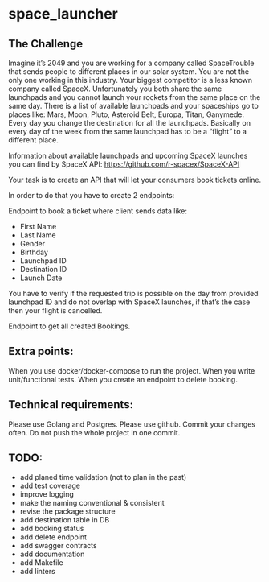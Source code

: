 # space_launcher

## The Challenge
Imagine it’s 2049 and you are working for a company called SpaceTrouble that sends people to different places in our solar system. 
You are not the only one working in this industry. Your biggest competitor is a less known company called SpaceX. 
Unfortunately you both share the same launchpads and you cannot launch your rockets from the same place on the same day. 
There is a list of available launchpads and your spaceships go to places like: Mars, Moon, Pluto, Asteroid Belt, Europa, Titan, Ganymede. 
Every day you change the destination for all the launchpads. Basically on every day of the week from the same launchpad has to be a “flight” to a different place.

Information about available launchpads and upcoming SpaceX launches you can find by SpaceX API: https://github.com/r-spacex/SpaceX-API

Your task is to create an API that will let your consumers book tickets online.

In order to do that you have to create 2 endpoints:

Endpoint to book a ticket where client sends data like:
- First Name 
- Last Name 
- Gender 
- Birthday
- Launchpad ID
- Destination ID
- Launch Date

You have to verify if the requested trip is possible on the day from provided launchpad ID and do not overlap with SpaceX launches, if that’s the case then your flight is cancelled.

Endpoint to get all created Bookings.

## Extra points:
When you use docker/docker-compose to run the project.
When you write unit/functional tests.
When you create an endpoint to delete booking.

## Technical requirements:
Please use Golang and Postgres.
Please use github.
Commit your changes often. Do not push the whole project in one commit.

## TODO:
- add planed time validation (not to plan in the past)
- add test coverage
- improve logging
- make the naming conventional & consistent
- revise the package structure
- add destination table in DB
- add booking status
- add delete endpoint
- add swagger contracts
- add documentation
- add Makefile
- add linters